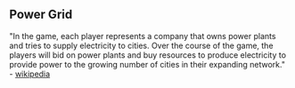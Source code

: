## Power Grid ##

"In the game, each player represents a company that owns power plants and tries to supply electricity to cities. Over the course of the game, the players will bid on power plants and buy resources to produce electricity to provide power to the growing number of cities in their expanding network." - [wikipedia](https://en.wikipedia.org/wiki/Power_Grid)